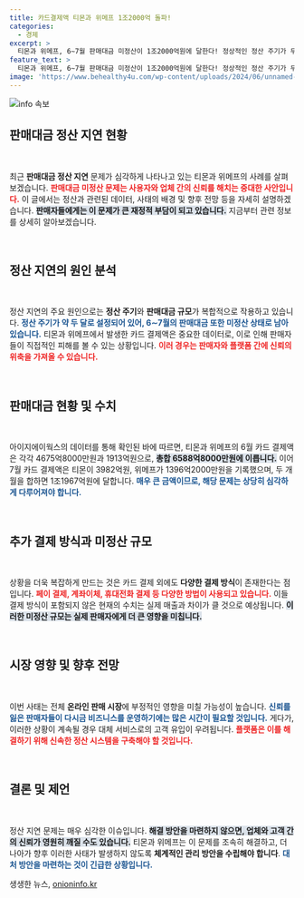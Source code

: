 ```yaml
---
title: 카드결제액 티몬과 위메프 1조2000억 돌파!
categories:
  - 경제
excerpt: >
  티몬과 위메프, 6∼7월 판매대금 미정산이 1조2000억원에 달한다! 정상적인 정산 주기가 두 달인데, 각종 결제 방식까지 고려하면 가벼운 추정치일 뿐. 판매자들은 언제까지 기다려야 할까?
feature_text: >
  티몬과 위메프, 6∼7월 판매대금 미정산이 1조2000억원에 달한다! 정상적인 정산 주기가 두 달인데, 각종 결제 방식까지 고려하면 가벼운 추정치일 뿐. 판매자들은 언제까지 기다려야 할까?
image: 'https://www.behealthy4u.com/wp-content/uploads/2024/06/unnamed-file.png'
---
```


<p><img src="https://www.behealthy4u.com/wp-content/uploads/2024/06/unnamed-file.png" alt="info 속보" /></p>

<h2 data-ke-size="size26">판매대금 정산 지연 현황</h2>

<p data-ke-size="size16">&nbsp;</p>

<p>최근 <strong>판매대금 정산 지연</strong> 문제가 심각하게 나타나고 있는 티몬과 위메프의 사례를 살펴보겠습니다. <b><span style="color: #ee2323;">판매대금 미정산 문제는 사용자와 업체 간의 신뢰를 해치는 중대한 사안입니다.</span></b> 이 글에서는 정산과 관련된 데이터, 사태의 배경 및 향후 전망 등을 자세히 설명하겠습니다. <b><span style="background-color: #21538527;">판매자들에게는 이 문제가 큰 재정적 부담이 되고 있습니다.</span></b> 지금부터 관련 정보를 상세히 알아보겠습니다.</p>

<p data-ke-size="size16">&nbsp;</p>

<h2 data-ke-size="size26">정산 지연의 원인 분석</h2>

<p data-ke-size="size16">&nbsp;</p>

<p>정산 지연의 주요 원인으로는 <b>정산 주기</b>와 <b>판매대금 규모</b>가 복합적으로 작용하고 있습니다. <b><span style="color: #1a5490;">정산 주기가 약 두 달로 설정되어 있어, 6∼7월의 판매대금 또한 미정산 상태로 남아 있습니다.</span></b> 티몬과 위메프에서 발생한 카드 결제액은 중요한 데이터로, 이로 인해 판매자들이 직접적인 피해를 볼 수 있는 상황입니다. <b><span style="color: #ee2323;">이러 경우는 판매자와 플랫폼 간에 신뢰의 위축을 가져올 수 있습니다.</span></b></p>

<p data-ke-size="size16">&nbsp;</p>

<h2 data-ke-size="size26">판매대금 현황 및 수치</h2>

<p data-ke-size="size16">&nbsp;</p>

<p>아이지에이웍스의 데이터를 통해 확인된 바에 따르면, 티몬과 위메프의 6월 카드 결제액은 각각 4675억8000만원과 1913억원으로, <b><span style="background-color: #21538527;">총합 6588억8000만원에 이릅니다.</span></b> 이어 7월 카드 결제액은 티몬이 3982억원, 위메프가 1396억2000만원을 기록했으며, 두 개 월을 합하면 1조1967억원에 달합니다. <b><span style="color: #1a5490;">매우 큰 금액이므로, 해당 문제는 상당히 심각하게 다루어져야 합니다.</span></b></p>

<p data-ke-size="size16">&nbsp;</p>

<h2 data-ke-size="size26">추가 결제 방식과 미정산 규모</h2>

<p data-ke-size="size16">&nbsp;</p>

<p>상황을 더욱 복잡하게 만드는 것은 카드 결제 외에도 <b>다양한 결제 방식</b>이 존재한다는 점입니다. <b><span style="color: #ee2323;">페이 결제, 계좌이체, 휴대전화 결제 등 다양한 방법이 사용되고 있습니다.</span></b> 이들 결제 방식이 포함되지 않은 현재의 수치는 실제 매출과 차이가 클 것으로 예상됩니다. <b><span style="background-color: #21538527;">이러한 미정산 규모는 실제 판매자에게 더 큰 영향을 미칩니다.</span></b></p>

<p data-ke-size="size16">&nbsp;</p>

<h2 data-ke-size="size26">시장 영향 및 향후 전망</h2>

<p data-ke-size="size16">&nbsp;</p>

<p>이번 사태는 전체 <strong>온라인 판매 시장</strong>에 부정적인 영향을 미칠 가능성이 높습니다. <b><span style="color: #1a5490;">신뢰를 잃은 판매자들이 다시금 비즈니스를 운영하기에는 많은 시간이 필요할 것입니다.</span></b> 게다가, 이러한 상황이 계속될 경우 대체 서비스로의 고객 유입이 우려됩니다. <b><span style="color: #ee2323;">플랫폼은 이를 해결하기 위해 신속한 정산 시스템을 구축해야 할 것입니다.</span></b></p>

<p data-ke-size="size16">&nbsp;</p>

<h2 data-ke-size="size26">결론 및 제언</h2>

<p data-ke-size="size16">&nbsp;</p>

<p>정산 지연 문제는 매우 심각한 이슈입니다. <b><span style="background-color: #21538527;">해결 방안을 마련하지 않으면, 업체와 고객 간의 신뢰가 영원히 깨질 수도 있습니다.</span></b> 티몬과 위메프는 이 문제를 조속히 해결하고, 더 나아가 향후 이러한 사태가 발생하지 않도록 <strong>체계적인 관리 방안을 수립해야 합니다</strong>. <b><span style="color: #1a5490;">대처 방안을 마련하는 것이 긴급한 상황입니다.</span></b></p>
생생한 뉴스, <a href="https://onioninfo.kr" rel="dofollow">onioninfo.kr</a>


